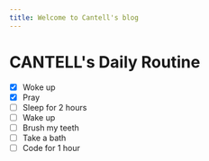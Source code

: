 ```yaml
---
title: Welcome to Cantell's blog
---
```


# CANTELL's Daily Routine
- [x] Woke up
- [x] Pray
- [ ] Sleep for 2 hours
- [ ] Wake up
- [ ] Brush my teeth
- [ ] Take a bath
- [ ] Code for 1 hour
